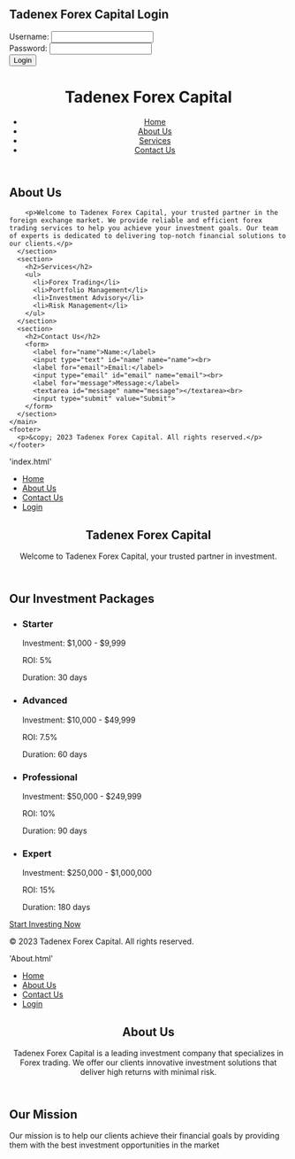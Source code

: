 

<html>
  <head>
    <title>Tadenex Forex Capital Login</title>
    <meta charset="utf-8">
    <meta name="viewport" content="width=device-width, initial-scale=1">
    <link rel="stylesheet" href="https://maxcdn.bootstrapcdn.com/bootstrap/3.3.7/css/bootstrap.min.css">
    <script src="https://ajax.googleapis.com/ajax/libs/jquery/3.2.1/jquery.min.js"></script>
    <script src="https://maxcdn.bootstrapcdn.com/bootstrap/3.3.7/js/bootstrap.min.js"></script>
  </head>
  <body>
    <div class="container">
      <h2>Tadenex Forex Capital Login</h2>
      <form action="login.php" method="POST">
        <div class="form-group">
          <label for="username">Username:</label>
          <input type="text" class="form-control" id="username" name="username" required>
        </div>
        <div class="form-group">
          <label for="password">Password:</label>
          <input type="password" class="form-control" id="password" name="password" required>
        </div>
        <button type="submit" class="btn btn-primary">Login</button>
      </form>
    </div>
  </body>
</html>
<html>
  <head>
    <title>Tadenex Forex Capital</title>
  </head>
  <body>
    <header>
      <h1>Tadenex Forex Capital</h1>
      <nav>
        <ul>
          <li><a href="#">Home</a></li>
          <li><a href="#">About Us</a></li>
          <li><a href="#">Services</a></li>
          <li><a href="#">Contact Us</a></li>
        </ul>
      </nav>
    </header>
    <main>
      <section>
        <h2>About Us</h2>
<html>
   <head>
      <script type="text/javascript" src="https://unpkg.com/lightweight-charts@3.0.2/dist/lightweight-charts.standalone.production.js"></script>
   </head>
   <body>
      <div id="chart"></div>
      <script type="text/javascript">
         const chart = LightweightCharts.createChart(document.getElementById('chart'), {
            width: 600,
            height: 300,
         });
         const candlestickSeries = chart.addCandlestickSeries();
         const socket = new WebSocket('wss://api.example.com/streaming');
         socket.addEventListener('message', function(event) {
            const data = JSON.parse(event.data);
            candlestickSeries.update({
               time: data.timestamp,
               open: data.open,
               high: data.high,
               low: data.low,
               close: data.close,
            });
         });
      </script>
   </body>
</html>

        <p>Welcome to Tadenex Forex Capital, your trusted partner in the foreign exchange market. We provide reliable and efficient forex trading services to help you achieve your investment goals. Our team of experts is dedicated to delivering top-notch financial solutions to our clients.</p>
      </section>
      <section>
        <h2>Services</h2>
        <ul>
          <li>Forex Trading</li>
          <li>Portfolio Management</li>
          <li>Investment Advisory</li>
          <li>Risk Management</li>
        </ul>
      </section>
      <section>
        <h2>Contact Us</h2>
        <form>
          <label for="name">Name:</label>
          <input type="text" id="name" name="name"><br>
          <label for="email">Email:</label>
          <input type="email" id="email" name="email"><br>
          <label for="message">Message:</label>
          <textarea id="message" name="message"></textarea><br>
          <input type="submit" value="Submit">
        </form>
      </section>
    </main>
    <footer>
      <p>&copy; 2023 Tadenex Forex Capital. All rights reserved.</p>
    </footer>
  </body>
</html>
 'index.html'
<html>
  <head>
    <title>Tadenex Forex Capital - Home</title>
    <link rel="stylesheet" type="text/css" href="style.css">
  </head>
  <body>
    <nav>
      <ul>
        <li><a href="index.html">Home</a></li>
        <li><a href="about.html">About Us</a></li>
        <li><a href="contact.html">Contact Us</a></li>
        <li><a href="login.html">Login</a></li>
      </ul>
    </nav>
    <header>
      <h1>Tadenex Forex Capital</h1>
      <p>Welcome to Tadenex Forex Capital, your trusted partner in investment.</p>
    </header>
    <main>
      <h2>Our Investment Packages</h2>
      <ul>
        <li>
          <h3>Starter</h3>
          <p>Investment: $1,000 - $9,999</p>
          <p>ROI: 5%</p>
          <p>Duration: 30 days</p>
        </li>
        <li>
          <h3>Advanced</h3>
          <p>Investment: $10,000 - $49,999</p>
          <p>ROI: 7.5%</p>
          <p>Duration: 60 days</p>
        </li>
        <li>
          <h3>Professional</h3>
          <p>Investment: $50,000 - $249,999</p>
          <p>ROI: 10%</p>
          <p>Duration: 90 days</p>
        </li>
        <li>
          <h3>Expert</h3>
          <p>Investment: $250,000 - $1,000,000</p>
          <p>ROI: 15%</p>
          <p>Duration: 180 days</p>
        </li>
      </ul>
      <a href="login.html" class="cta-button">Start Investing Now</a>
    </main>
    <footer>
      <p>&copy; 2023 Tadenex Forex Capital. All rights reserved.</p>
    </footer>
  </body>
</html>

'About.html'
<html>
  <head>
    <title>Tadenex Forex Capital - About Us</title>
    <link rel="stylesheet" type="text/css" href="style.css">
  </head>
  <body>
    <nav>
      <ul>
        <li><a href="index.html">Home</a></li>
        <li><a href="about.html">About Us</a></li>
        <li><a href="contact.html">Contact Us</a></li>
        <li><a href="login.html">Login</a></li>
      </ul>
    </nav>
    <header>
      <h1>About Us</h1>
      <p>Tadenex Forex Capital is a leading investment company that specializes in Forex trading. We offer our clients innovative investment solutions that deliver high returns with minimal risk.</p>
    </header>
    <main>
      <h2>Our Mission</h2>
      <p>Our mission is to help our clients achieve their financial goals by providing them with the best investment opportunities in the market
